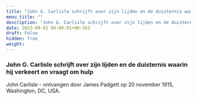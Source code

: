 ```yaml
---
title: "John G. Carlisle schrijft over zijn lijden en de duisternis waarin hij verkeert en vraagt om hulp"
menu_title: ""
description: "John G. Carlisle schrijft over zijn lijden en de duisternis waarin hij verkeert en vraagt om hulp"
date: 2023-09-01 06:00:01+00:363
draft: False
hidden: True
weight:
---
```

### John G. Carlisle schrijft over zijn lijden en de duisternis waarin hij verkeert en vraagt om hulp

John Carlisle - ontvangen door James Padgett op 20 november 1915, Washington, DC, USA.
